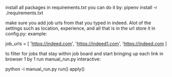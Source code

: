 
install all packages in requirements.txt
you can do it by: 
pipenv install -r ./requirements.txt

make sure you add job urls from that you typed in indeed. Alot of the settings such as location, experience, and all that is in the url 
store it in config.py:
example:

job_urls = [
    'https://indeed.com',
    'https://indeed1.com',
    'https://indeed.com
]

to filter for jobs that stay within job board and start bringing up each link in browser 1 by 1 
run manual_run.py interactive:

python -i manual_run.py
run()
apply()




